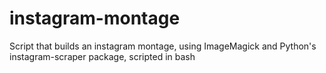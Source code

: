 # instagram-montage
Script that builds an instagram montage, using ImageMagick and Python's instagram-scraper package, scripted in bash
